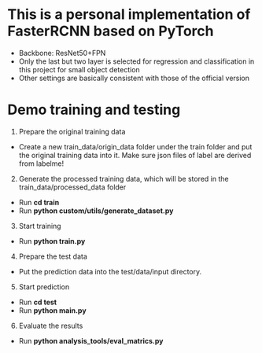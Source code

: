 # This is a personal implementation of FasterRCNN based on PyTorch
- Backbone: ResNet50+FPN
- Only the last but two layer is selected for regression and classification in this project for small object detection
- Other settings are basically consistent with those of the official version

# Demo training and testing
1. Prepare the original training data
- Create a new train_data/origin_data folder under the train folder and put the original training data into it. Make sure json files of label are derived from labelme!
2. Generate the processed training data, which will be stored in the train_data/processed_data folder
- Run **cd train**
- Run **python custom/utils/generate_dataset.py**
3. Start training
- Run **python train.py**
4. Prepare the test data
- Put the prediction data into the test/data/input directory.
5. Start prediction
- Run **cd test**
- Run **python main.py**
6. Evaluate the results
- Run **python analysis_tools/eval_matrics.py**
